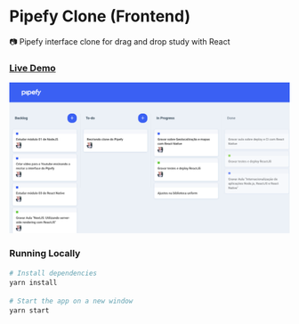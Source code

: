 # Pipefy Clone (Frontend)
:camera: Pipefy interface clone for drag and drop study with React

### [Live Demo](http://relirk-pipefy-clone.surge.sh/)

![Screenshot 1](pipefy.png)

### Running Locally
```sh
# Install dependencies
yarn install

# Start the app on a new window
yarn start
```
